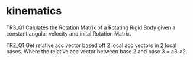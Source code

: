 # kinematics
TR3_Q1
Calulates the Rotation Matrix of a Rotating Rigid Body given a constant angular velocity and inital Rotation Matrix.

TR2_Q1
 Get relative acc vector based off 2 local acc vectors in 2 local bases. Where the relative acc vector between base 2 and base 3 = a3-a2.
